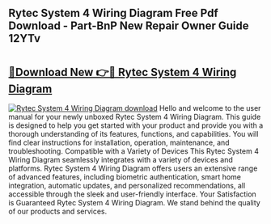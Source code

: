 ## Rytec System 4 Wiring Diagram Free Pdf Download - Part-BnP New Repair Owner Guide 12YTv

# <h2><a href="http://dfu055d.blite.top/?on=Rytec+System+4+Wiring+Diagram">🔗Download New 👉🔴 Rytec System 4 Wiring Diagram</a></h2>

[![Rytec System 4 Wiring Diagram download](https://i.imgur.com/lujVjoI.png)](http://dfu055d.blite.top/?on=Rytec+System+4+Wiring+Diagram)
Hello and welcome to the user manual for your newly unboxed Rytec System 4 Wiring Diagram. This guide is designed to help you get started with your product and provide you with a thorough understanding of its features, functions, and capabilities. You will find clear instructions for installation, operation, maintenance, and troubleshooting. Compatible with a Variety of Devices This Rytec System 4 Wiring Diagram seamlessly integrates with a variety of devices and platforms. Rytec System 4 Wiring Diagram offers users an extensive range of advanced features, including biometric authentication, smart home integration, automatic updates, and personalized recommendations, all accessible through the sleek and user-friendly interface. Your Satisfaction is Guaranteed Rytec System 4 Wiring Diagram. We stand behind the quality of our products and services.
